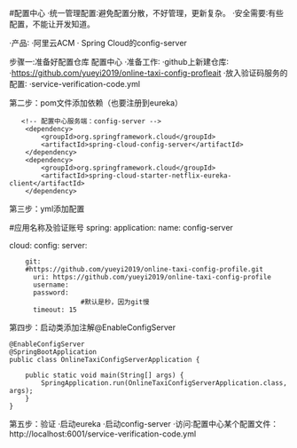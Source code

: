 #配置中心
·统一管理配置∶避免配置分散，不好管理，更新复杂。
·安全需要∶有些配置，不能让开发知道。

·产品∶
·阿里云ACM
· Spring Cloud的config-server

步骤一:准备好配置仓库
配置中心
·准备工作∶
·github上新建仓库∶
·https://github.com/yueyi2019/online-taxi-config-profleait 
·放入验证码服务的配置∶
·service-verification-code.yml

第二步：pom文件添加依赖（也要注册到eureka）

       <!-- 配置中心服务端：config-server -->
		<dependency>
			<groupId>org.springframework.cloud</groupId>
			<artifactId>spring-cloud-config-server</artifactId>
		</dependency>
		<dependency>
			<groupId>org.springframework.cloud</groupId>
			<artifactId>spring-cloud-starter-netflix-eureka-client</artifactId>
		</dependency>
		
第三步：yml添加配置

 #应用名称及验证账号
spring: 
  application: 
    name: config-server
    
  cloud:
    config:
      server:
        
        git:
        #https://github.com/yueyi2019/online-taxi-config-profile.git
          uri: https://github.com/yueyi2019/online-taxi-config-profile
          username: 
          password: 
                      #默认是秒，因为git慢
          timeout: 15

第四步：启动类添加注解@EnableConfigServer

	@EnableConfigServer
	@SpringBootApplication
	public class OnlineTaxiConfigServerApplication {

		public static void main(String[] args) {
			SpringApplication.run(OnlineTaxiConfigServerApplication.class, args);
		}
	}
	
第五步：验证
·启动eureka 
·启动config-server 
·访问∶配置中心某个配置文件：http://localhost:6001/service-verification-code.yml


    